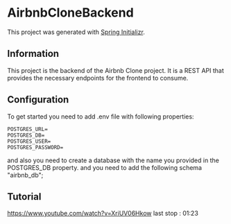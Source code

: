 # AirbnbCloneBackend
This project was generated with [Spring Initializr](https://start.spring.io/).

## Information
This project is the backend of the Airbnb Clone project. It is a REST API that provides the necessary endpoints for the frontend to consume.

## Configuration
To get started you need to add .env file with following properties:

```CMD
POSTGRES_URL=
POSTGRES_DB=
POSTGRES_USER=
POSTGRES_PASSWORD=
```

and also you need to create a database with the name you provided in the POSTGRES_DB property.
and you need to add the following schema "airbnb_db";

## Tutorial
https://www.youtube.com/watch?v=XriUV06Hkow
last stop : 01:23
